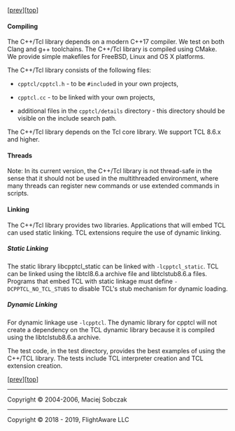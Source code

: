 [[prev](errors.md)][[top](README.md)]  

#### Compiling  

The C++/Tcl library depends on a modern C++17 compiler. We test on both Clang and g++ toolchains. The C++/Tcl library is compiled using CMake. We provide simple makefiles for FreeBSD, Linux and OS X platforms.  

The C++/Tcl library consists of the following files:  

*   `cpptcl/cpptcl.h` - to be `#include`d in your own projects,  

*   `cpptcl.cc` - to be linked with your own projects,
*   additional files in the `cpptcl/details` directory - this directory should be visible on the include search path.  

The C++/Tcl library depends on the Tcl core library. We support TCL 8.6.x and higher.  

#### Threads

Note: In its current version, the C++/Tcl library is not thread-safe in the sense that it should not be used in the multithreaded environment, where many threads can register new commands or use extended commands in scripts.

#### Linking

The C++/Tcl library provides two libraries. Applications that will embed TCL can used static linking. TCL extensions require the use of dynamic linking.

##### Static Linking

The static library libcpptcl_static can be linked with `-lcpptcl_static`. TCL can be linked using the libtcl8.6.a archive file and libtclstub8.6.a files. Programs that embed TCL with static linkage must define `-DCPPTCL_NO_TCL_STUBS` to disable TCL's stub mechanism for dynamic loading.

##### Dynamic Linking

For dynamic linkage use `-lcpptcl`. The dynamic library for cpptcl will not create a dependency on the TCL dynamic library because it is compiled using the libtclstub8.6.a archive.  

The test code, in the test directory, provides the best examples of using the C++/TCL library. The tests include TCL interpreter creation and TCL extension creation.  

[[prev](errors.md)][[top](README.md)]  

* * *

Copyright © 2004-2006, Maciej Sobczak  

* * *

Copyright © 2018 - 2019, FlightAware LLC
